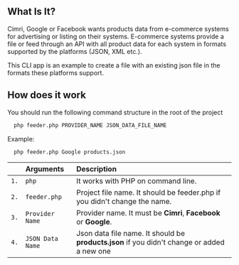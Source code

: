 
## What Is It?

Cimri, Google or Facebook wants products data from e-commerce systems for advertising or listing on their systems. E-commerce systems provide a file or feed through an API with all product data for each system in formats supported by the platforms (JSON, XML etc.).

This CLI app is an example to create a file with an existing json file in the formats these platforms support.

## How does it work

You should run the following command structure in the root of the project

```bash
  php feeder.php PROVIDER_NAME JSON_DATA_FILE_NAME
```
Example:


```bash
  php feeder.php Google products.json
```

|  | Arguments     | Description                |
| :-------- | :------- | :------------------------- |
| `1.` | `php` | It works with PHP on command line. |
| `2.` | `feeder.php` | Project file name. It should be feeder.php if you didn't change the name. |
| `3.` | `Provider Name` | Provider name.  It must be **Cimri**, **Facebook** or **Google**. |
| `4.` | `JSON Data Name` | Json data file name. It should be **products.json** if you didn't change or added a new one|
